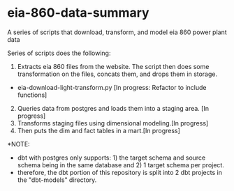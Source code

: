 # eia-860-data-summary
A series of scripts that download, transform, and model eia 860 power plant data

Series of scripts does the following:
1) Extracts eia 860 files from the website. The script then does some transformation on the files, concats them, and drops them in storage.
- eia-download-light-transform.py [In progress: Refactor to include functions]
2) Queries data from postgres and loads them into a staging area. [In progress]
3) Transforms staging files using dimensional modeling.[In progress]
4) Then puts the dim and fact tables in a mart.[In progress]

*NOTE:
  - dbt with postgres only supports: 1) the target schema and source schema being in the same database and 2) 1 target schema per project.
  - therefore, the dbt portion of this repository is split into 2 dbt projects in the "dbt-models" directory. 

